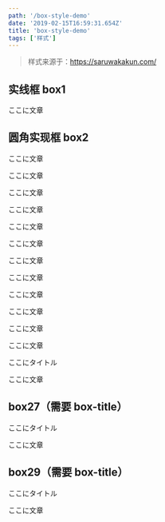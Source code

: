 ```yaml
---
path: '/box-style-demo'
date: '2019-02-15T16:59:31.654Z'
title: 'box-style-demo'
tags: ['样式']
---
```


> 样式来源于：https://saruwakakun.com/

## 实线框 box1

<div class="box1">
    <p>ここに文章</p>
</div>

## 圆角实现框 box2

<div class="box2">
    <p>ここに文章</p>
</div>

<div class="box4">
    <p>ここに文章</p>
</div>

<div class="box8">
    <p>ここに文章</p>
</div>

<div class="box10">
    <p>ここに文章</p>
</div>

<div class="box11">
    <p>ここに文章</p>
</div>

<div class="box14">
    <p>ここに文章</p>
</div>

<div class="box16">
    <p>ここに文章</p>
</div>

<div class="box17">
    <p>ここに文章</p>
</div>

<div class="box19">
    <p>ここに文章</p>
</div>

<div class="box22">
    <p>ここに文章</p>
</div>

<div class="box23">
    <p>ここに文章</p>
</div>

<div class="box24">
    <p>ここに文章</p>
</div>

<div class="box26">
    <span class="box-title">ここにタイトル</span>
    <p>ここに文章</p>
</div>

## box27（需要 box-title）

<div class="box27">
    <span class="box-title">ここにタイトル</span>
    <p>ここに文章</p>
</div>

## box29（需要 box-title）

<div class="box29">
    <span class="box-title">ここにタイトル</span>
    <p>ここに文章</p>
</div>
